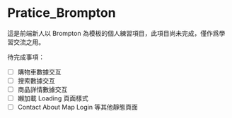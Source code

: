 # Pratice_Brompton

這是前端新人以 Brompton 為模板的個人練習項目，此項目尚未完成，僅作爲學習交流之用。

待完成事項：

- [ ] 購物車數據交互
- [ ] 搜索數據交互
- [ ] 商品詳情數據交互
- [ ] 嬾加載 Loading 頁面樣式
- [ ] Contact About Map Login 等其他靜態頁面
